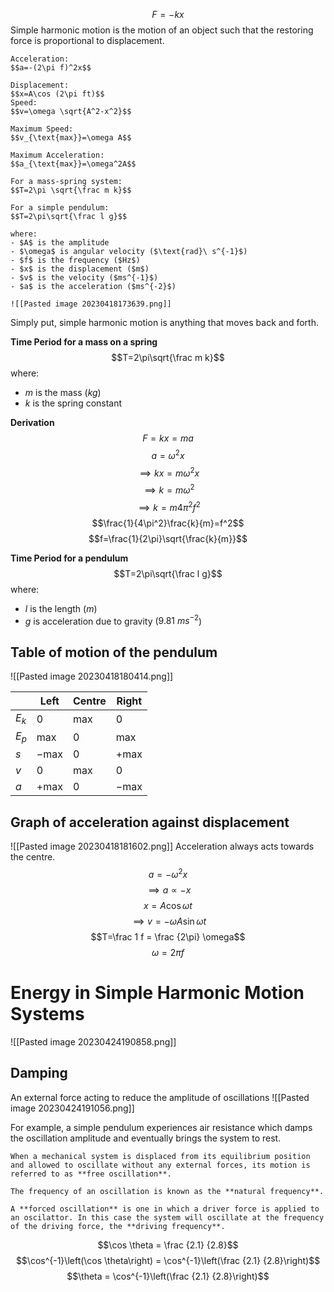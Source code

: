 $$F=-kx$$
Simple harmonic motion is the motion of an object such that the restoring force is proportional to displacement.

```ad-summary
Acceleration:
$$a=-(2\pi f)^2x$$

Displacement:
$$x=A\cos (2\pi ft)$$
Speed:
$$v=\omega \sqrt{A^2-x^2}$$

Maximum Speed:
$$v_{\text{max}}=\omega A$$

Maximum Acceleration:
$$a_{\text{max}}=\omega^2A$$

For a mass-spring system:
$$T=2\pi \sqrt{\frac m k}$$

For a simple pendulum:
$$T=2\pi\sqrt{\frac l g}$$

where:
- $A$ is the amplitude
- $\omega$ is angular velocity ($\text{rad}\ s^{-1}$)
- $f$ is the frequency ($Hz$)
- $x$ is the displacement ($m$)
- $v$ is the velocity ($ms^{-1}$)
- $a$ is the acceleration ($ms^{-2}$)
```

```ad-check
![[Pasted image 20230418173639.png]]
```
Simply put, simple harmonic motion is anything that moves back and forth.

**Time Period for a mass on a spring**
$$T=2\pi\sqrt{\frac m k}$$
where:
* $m$ is the mass ($kg$)
* $k$ is the spring constant

**Derivation**
$$F=kx=ma$$
$$a=\omega^2x$$
$$\implies kx=m\omega^2x$$
$$\implies k=m\omega^2$$
$$\implies k=m4\pi^2 f^2$$
$$\frac{1}{4\pi^2}\frac{k}{m}=f^2$$
$$f=\frac{1}{2\pi}\sqrt{\frac{k}{m}}$$

**Time Period for a pendulum**
$$T=2\pi\sqrt{\frac l g}$$
where:
* $l$ is the length ($m$)
* $g$ is acceleration due to gravity ($9.81\ ms^{-2}$)

Table of motion of the pendulum
---
![[Pasted image 20230418180414.png]]

|       | Left          | Centre       | Right         |
| ----- | ------------- | ------------ | ------------- |
| $E_k$ | $0$           | $\text{max}$ | $0$           |
| $E_p$ | $\text{max}$  | $0$          | $\text{max}$  |
| $s$   | $-\text{max}$ | $0$          | $+\text{max}$ |
| $v$   | $0$           | $\text{max}$ | $0$           |
| $a$   | $+\text{max}$ | $0$          | $-\text{max}$ |

Graph of acceleration against displacement
---
![[Pasted image 20230418181602.png]]
Acceleration always acts towards the centre.
$$a=-\omega^2 x$$
$$\implies a \propto -x$$
$$ $$
$$x=A\cos\omega t$$
$$\implies v = -\omega A\sin\omega t$$
$$ $$
$$T=\frac 1 f = \frac {2\pi} \omega$$
$$\omega = 2\pi f$$

# Energy in Simple Harmonic Motion Systems
![[Pasted image 20230424190858.png]]

## Damping
An external force acting to reduce the amplitude of oscillations
![[Pasted image 20230424191056.png]]

For example, a simple pendulum experiences air resistance which damps the oscillation amplitude and eventually brings the system to rest.

```ad-definition
When a mechanical system is displaced from its equilibrium position and allowed to oscillate without any external forces, its motion is referred to as **free oscillation**.
```

```ad-definition
The frequency of an oscillation is known as the **natural frequency**.
```

```ad-definition
A **forced oscillation** is one in which a driver force is applied to an oscilattor. In this case the system will oscillate at the frequency of the driving force, the **driving frequency**.
```

$$\cos \theta = \frac {2.1} {2.8}$$
$$\cos^{-1}\left(\cos \theta\right) = \cos^{-1}\left(\frac {2.1} {2.8}\right)$$
$$\theta = \cos^{-1}\left(\frac {2.1} {2.8}\right)$$